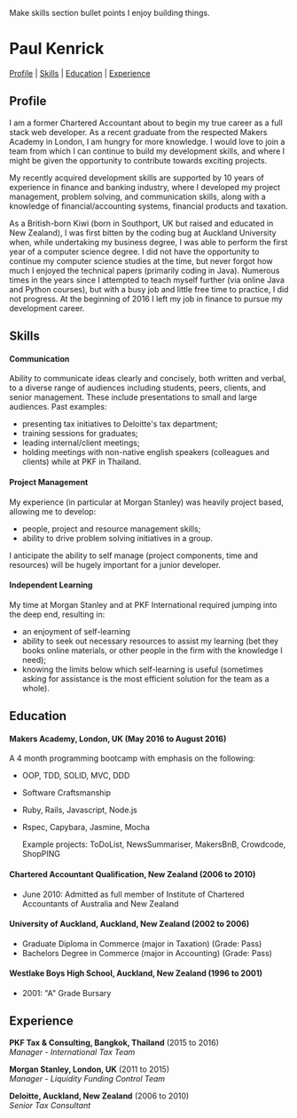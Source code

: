 Make skills section bullet points
I enjoy building things.

# Paul Kenrick

[Profile](#profile) | [Skills](#skills) | [Education](#education) | [Experience](#experience)

## Profile

I am a former Chartered Accountant about to begin my true career as a full stack web developer.  As a recent graduate from the respected Makers Academy in London, I am hungry for more knowledge.  I would love to join a team from which I can continue to build my development skills, and where I might be given the opportunity to contribute towards exciting projects.  

My recently acquired development skills are supported by 10 years of experience in finance and banking industry, where I developed my project management, problem solving, and communication skills, along with a knowledge of financial/accounting systems, financial products and taxation.

As a British-born Kiwi (born in Southport, UK but raised and educated in New Zealand), I was first bitten by the coding bug at Auckland University when, while undertaking my business degree, I was able to perform the first year of a computer science degree.  I did not have the opportunity to continue my computer science studies at the time, but never forgot how much I enjoyed the technical papers (primarily coding in Java).  Numerous times in the years since I attempted to teach myself further (via online Java and Python courses), but with a busy job and little free time to practice, I did not progress.  At the beginning of 2016 I left my job in finance to pursue my development career.

## Skills

#### Communication

Ability to communicate ideas clearly and concisely, both written and verbal, to a diverse range of audiences including students, peers, clients, and senior management. These include presentations to small and large audiences.  Past examples:
  - presenting tax initiatives to Deloitte's tax department;
  - training sessions for graduates;
  - leading internal/client meetings;
  - holding meetings with non-native english speakers (colleagues and clients) while at PKF in Thailand.

#### Project Management

My experience (in particular at Morgan Stanley) was heavily project based, allowing me to develop:
  - people, project and resource management skills;
  - ability to drive problem solving initiatives in a group.

I anticipate the ability to self manage (project components, time and resources) will be hugely important for a junior developer.

#### Independent Learning

My time at Morgan Stanley and at PKF International required jumping into the deep end, resulting in:
 - an enjoyment of self-learning
 - ability to seek out necessary resources to assist my learning (bet they books online materials, or other people in the firm with the knowledge I need);
 - knowing the limits below which self-learning is useful (sometimes asking for assistance is the most efficient solution for the team as a whole).

## Education

#### Makers Academy, London, UK (May 2016 to August 2016)
A 4 month programming bootcamp with emphasis on the following:

- OOP, TDD, SOLID, MVC, DDD
- Software Craftsmanship
- Ruby, Rails, Javascript, Node.js
- Rspec, Capybara, Jasmine, Mocha

  Example projects: ToDoList, NewsSummariser, MakersBnB, Crowdcode, ShopPING

#### Chartered Accountant Qualification, New Zealand (2006 to 2010)

- June 2010: Admitted as full member of Institute of Chartered Accountants of Australia and New Zealand

#### University of Auckland, Auckland, New Zealand (2002 to 2006)

- Graduate Diploma in Commerce (major in Taxation) (Grade: Pass)
- Bachelors Degree in Commerce (major in Accounting) (Grade: Pass)

#### Westlake Boys High School, Auckland, New Zealand (1996 to 2001)

- 2001: "A" Grade Bursary

## Experience

**PKF Tax & Consulting, Bangkok, Thailand** (2015 to 2016)    
*Manager - International Tax Team*  

**Morgan Stanley, London, UK** (2011 to 2015)    
*Manager - Liquidity Funding Control Team*  

**Deloitte, Auckland, New Zealand** (2006 to 2010)   
*Senior Tax Consultant*  
